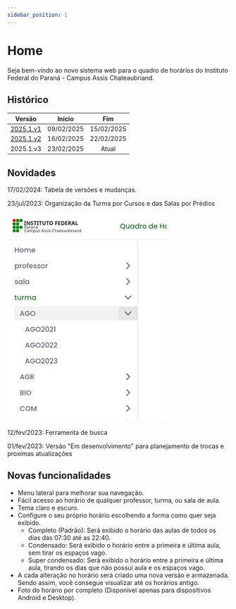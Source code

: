 ```yaml
---
sidebar_position: 1
---
```


# Home

<p>
  Seja bem-vindo ao novo sistema web para o quadro de horários do Instituto Federal do Paraná - Campus Assis Chateaubriand. 
</p>

## Histórico

| Versão    |   Início   |     Fim    |
|-----------|:----------:|:----------:|
| [2025.1.v1](/docs/2025.1.1/intro) | 09/02/2025 | 15/02/2025 |
| [2025.1.v2](/docs/2025.1.2/intro) | 16/02/2025 | 22/02/2025 |
| 2025.1.v3 | 23/02/2025 | Atual | 

<!--
| [2024.1.v3](/docs/2024.1.3/intro) | 25/02/2024 | 09/03/2024 |
| [2024.1.v4](/docs/2024.1.4/intro) | 10/03/2024 | 17/03/2024 |
| [2024.1.v5](/docs/2024.1.5/intro) | 18/03/2024 | 23/03/2024 |
| [2024.1.v6](/docs/2024.1.6/intro) | 24/03/2024 | 29/06/2024 |
| [2024.1.v7](/docs/2024.1.7/intro) | 30/06/2024 | 06/07/2024 |
| [2024.1.v8](/docs/2024.1.8/intro) | 07/07/2024 | 14/07/2024 |
| [2024.1.v9](/docs/2024.1.9/intro) | 15/07/2024 | 20/07/2024 |
| [2024.1.v10](/docs/2024.1.10/intro) | 21/07/2024 | 27/07/2024 |
| [2024.1.v11](/docs/2024.1.11/intro) | 28/07/2024 | 24/08/2024 |
| [2024.2.v1](/docs/2024.2.1/intro) | 25/08/2024 | 07/09/2024 |
| [2024.2.v2](/docs/2024.2.2/intro) | 08/09/2024 | 14/09/2024 |
| [2024.2.v3](/docs/2024.2.3/intro) | 15/09/2024 | 28/09/2024 |
| [2024.2.v4](/docs/2024.2.4/intro) | 29/09/2024 | 19/10/2024 |
| [2024.2.v5](/docs/2024.2.5/intro) | 20/10/2024 | 09/11/2024 |
| [2024.2.v6](/docs/2024.2.6/intro) | 10/11/2024 | 16/11/2024 |
| 2024.2.v7 | 17/11/2024 | Atual | -->

## Novidades

17/02/2024: Tabela de versões e mudanças.

23/jul/2023: Organização da Turma por Cursos e das Salas por Prédios

![novidade_menu_grupo](./assets/novidade_menu_grupo.png)

12/fev/2023: Ferramenta de busca

01/fev/2023: Versão "Em desenvolvimento" para planejamento de trocas e proxímas atualizações

## Novas funcionalidades


- Menu lateral para melhorar sua navegação.
- Fácil acesso ao horário de qualquer professor, turma, ou sala de aula.
- Tema claro e escuro.
- Configure o seu próprio horário escolhendo a forma como quer seja exibido.
  - Completo (Padrão): Será exibido o horário das aulas de todos os dias das 07:30 até as 22:40.
  - Condensado: Será exibido o horário entre a primeira e última aula, sem tirar os espaços vago.
  - Super condensado: Será exibido o horário entre a primeira e última aula, tirando os dias que não possui aula e os espaços vago.
- A cada alteração no horário será criado uma nova versão e armazenada. Sendo assim, você consegue visualizar até os horários antigo.
- Foto do horário por completo (Disponível apenas para dispositivos Android e Desktop).
